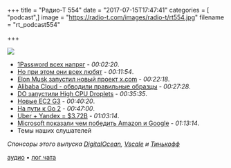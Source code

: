 +++
title = "Радио-Т 554"
date = "2017-07-15T17:47:41"
categories = [ "podcast",]
image = "https://radio-t.com/images/radio-t/rt554.jpg"
filename = "rt_podcast554"

+++

![](https://radio-t.com/images/radio-t/rt554.jpg)

- [1Password всех напряг](https://www.cyberscoop.com/1password-subscription-no-local-machine-storage/) - *00:02:20*.
- [Но при этом они всех любят](https://blog.agilebits.com/2017/07/13/why-we-love-1password-memberships/) - *00:11:54*.
- [Elon Musk запустил новый проект x.com](http://mashable.com/2017/07/14/x-elon-musk-website/) - *00:22:18*.
- [Alibaba Cloud - обводили правильные образцы](https://www.alibabacloud.com/why-alibaba-cloud?spm=a3c0i.7922197.210943.1.4cfa9445TeKm8q) - *00:27:28*.
- [DO запустили High CPU Droplets](https://blog.digitalocean.com/introducing-high-cpu-droplets/?utm_medium=email) - *00:35:35*.
- [Новые  EC2 G3](https://aws.amazon.com/about-aws/whats-new/2017/07/introducing-amazon-ec2-g3-instances-the-next-generation-of-gpu-powered-instances-for-graphics-intensive-applications/?sc_channel=sm) - *00:40:20*.
- [На пути к Go 2](https://habrahabr.ru/post/333346/) - *00:47:00*.
- [Uber + Yandex = $3.72B](https://techcrunch.com/2017/07/13/uber-yandex-combine-ridesharing-and-ubereats-in-russia-in-a-3-72b-jv/) - *01:03:14*.
- [Microsoft показали чем победить Amazon и Google](http://www.businessinsider.com/microsoft-azure-stack-hybrid-cloud-released-2017-7) - *01:13:14*.
- Темы наших слушателей

*Спонсоры этого выпуска [DigitalOcean](https://www.digitalocean.com), [Vscale](http://bit.ly/radio-t_vscale) и [Тинькофф](http://bit.ly/tinkoff-rt2)*


[аудио](http://cdn.radio-t.com/rt_podcast554.mp3) • [лог чата](http://chat.radio-t.com/logs/radio-t-554.html)
<audio src="http://cdn.radio-t.com/rt_podcast554.mp3" preload="none"></audio>